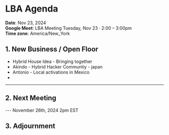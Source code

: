 # LBA Agenda

**Date**: Nov 23, 2024  
**Google Meet**: LBA Meeting Tuesday, Nov 23 · 2:00 – 3:00pm  
**Time zone**: America/New_York

## 1. New Business / Open Floor    
- Hybrid House Idea - Bringing together
- Akindo - Hybrid Hacker Communtiy - japan 
- Antonio - Local activations in Mexico 
- 

---

## 2. Next Meeting

---  November 26th, 2024 2pm EST

## 3. Adjournment

